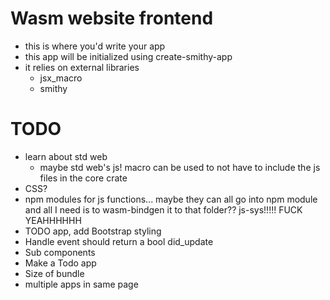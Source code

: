 # Wasm website frontend

* this is where you'd write your app
* this app will be initialized using create-smithy-app
* it relies on external libraries
  * jsx_macro
  * smithy

# TODO

* learn about std web
  * maybe std web's js! macro can be used to not have to include the js files in the core crate
* CSS?
* npm modules for js functions... maybe they can all go into npm module and all I need is to wasm-bindgen it to that folder?? js-sys!!!!! FUCK YEAHHHHHH
* TODO app, add Bootstrap styling
* Handle event should return a bool did_update
* Sub components
* Make a Todo app
* Size of bundle
* multiple apps in same page
